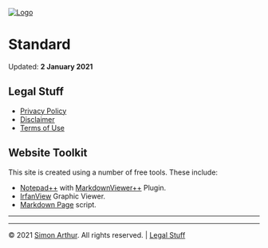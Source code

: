 <script src="https://www.simonarthur.co.uk/includes/scripts/md-page.js"></script>

[![Logo](https://www.simonarthur.co.uk/includes/images/anomis66_jack.png "Keep It Simple, Simon")][home]




Standard
========

Updated: **2 January 2021**

Legal Stuff
-----------

 + [Privacy Policy](https://www.simonarthur.co.uk/privacy.html)
 + [Disclaimer](https://www.simonarthur.co.uk/disclaimer.html)
 + [Terms of Use](https://www.simonarthur.co.uk/terms.html)

Website Toolkit
---------------

This site is created using a number of free tools.  These include:

 + [Notepad++](https://notepad-plus-plus.org/ "Notepad++") with [MarkdownViewer++](https://github.com/nea/MarkdownViewerPlusPlus "MarkdownViewer++") Plugin.
 + [IrfanView](https://www.irfanview.com/ "IrfanView Graphic Viewer") Graphic Viewer.
 + [Markdown Page](https://github.com/oscarmorrison/md-page/ "Markdown Page") script.






------

<ul id="myNavbar" class="columns"></ul>
<script src="https://www.simonarthur.co.uk/includes/scripts/navigation.main.js"></script>

------

&copy; 2021 [Simon Arthur][home].  All rights reserved. | [Legal Stuff][legal]

[home]: <https://www.simonarthur.co.uk/> "Keep It Simple, Simon"
[legal]: <https://www.simonarthur.co.uk/legal.html> "Legal Stuff"